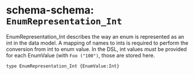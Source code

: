 # schema-schema: `EnumRepresentation_Int`

EnumRepresentation_Int describes the way an enum is represented as an int
in the data model. A mapping of names to ints is required to perform the
conversion from int to enum value. In the DSL, int values _must_ be provided
for each EnumValue (with `Foo ("100")`, those are stored here.


```ipldsch
type EnumRepresentation_Int {EnumValue:Int}
```
